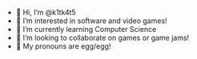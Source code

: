 - 👋 Hi, I’m @k1tk4t5
- 👀 I’m interested in software and video games!
- 🌱 I’m currently learning Computer Science
- 💞️ I’m looking to collaborate on games or game jams!
- 🥚 My pronouns are egg/egg!

<!---
k1tk4t5/k1tk4t5 is a ✨ special ✨ repository because its `README.md` (this file) appears on your GitHub profile.
You can click the Preview link to take a look at your changes.
--->
